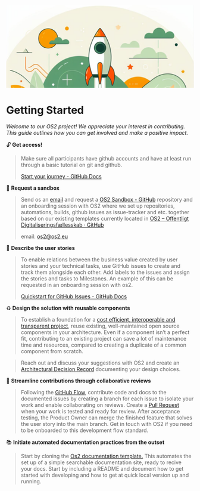 ![](assets/Takeoff.png)

# Getting Started

*Welcome to our OS2 project! We appreciate your interest in
contributing. This guide outlines how you can get involved and make a
positive impact.*

:unlock: **Get access!**

> Make sure all participants have github accounts and have at least run through a basic tutorial on git and github.
> 
> [Start your journey - GitHub Docs](https://docs.github.com/en/get-started/start-your-journey)

:loudspeaker: **Request a sandbox**

> Send os an [email](os2@os2.eu) and request a [OS2 Sandbox - GitHub](https://github.com/OS2sandbox/) repository and an onboarding session with OS2 where we set up repositories, automations, builds, github issues as issue-tracker and etc. together based on our existing templates currently located in [OS2 – Offentligt Digitaliseringsfællesskab · GitHub](https://github.com/OS2offdig)
> 
> email: [os2@os2.eu](mailto:os2@os2.eu)

:pencil: **Describe the user stories**

> To enable relations between the business value created by user stories and your technical tasks, use GitHub issues to create and track them alongside each other. Add labels to the issues and assign the stories and tasks to Milestones. An example of this can be requested in an onboarding session with os2.
> 
> [Quickstart for GitHub Issues - GitHub Docs](https://docs.github.com/en/issues/tracking-your-work-with-issues/quickstart)

:recycle: **Design the solution with reusable components**

> To establish a foundation for a [cost efficient, interoperable and transparent project](https://urn.kb.se/resolve?urn=urn:nbn:se:ri:diva-72465), reuse existing, well-maintained open source components in your architecture. Even if a component isn’t a perfect fit, contributing to an existing project can save a lot of maintenance time and resources, compared to creating a duplicate of a common component from scratch.

> Reach out and discuss your suggestions with OS2 and create an [Architectural Decision Record](https://adr.github.io/) documenting your design choices.

:twisted_rightwards_arrows: **Streamline contributions through collaborative reviews**

> Following the [GitHub Flow](https://docs.github.com/en/get-started/using-github/github-flow), contribute code and docs to the documented issues by creating a branch for each issue to isolate your work and enable collaborating on reviews. Create a [Pull Request](https://docs.github.com/en/pull-requests/collaborating-with-pull-requests/proposing-changes-to-your-work-with-pull-requests/about-pull-requests) when your work is tested and ready for review. After acceptance testing, the Product Owner can merge the finished feature that solves the user story into the main branch. Get in touch with OS2 if you need to be onboarded to this development flow standard.

:books: **Initiate automated documentation practices from the outset**

> Start by cloning the [Os2 documentation template.](https://github.com/OS2offdig/os2-docs-template) This automates the set up of a simple searchable documentation site, ready to recive your docs. Start by including a README and document how to get started with developing and how to get at quick local version up and running.
